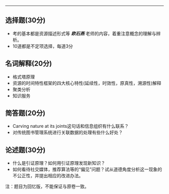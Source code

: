 
---

## 选择题(30分)

- 考的基本都是资源描述形式等 ***欧石燕*** 老师的内容，着重注意概念的理解与辨析。
- 10道都是不定项选择，每道3分

## 名词解释(20分)

- 格式塔原理
- 资源的时间特性框架的四大核心特性(延续性，时效性，原真性，溯源性)解释
- 聚类分析
- 知识服务

## 简答题(20分)

- Carving nature at its joints这句话和信息组织有什么联系？
- 对传统图书管理系统进行关联数据的处理有些什么好处？

## 论述题(30分)

- 什么是引证原理？如何用引证原理发现新知识？
- 如何看待社交媒体，推荐算法等的“偏见”问题？试从道德角度分析这一现象的不公正性，并提出相应的改进办法。

注：题目为回忆版，不能保证与原卷一致。